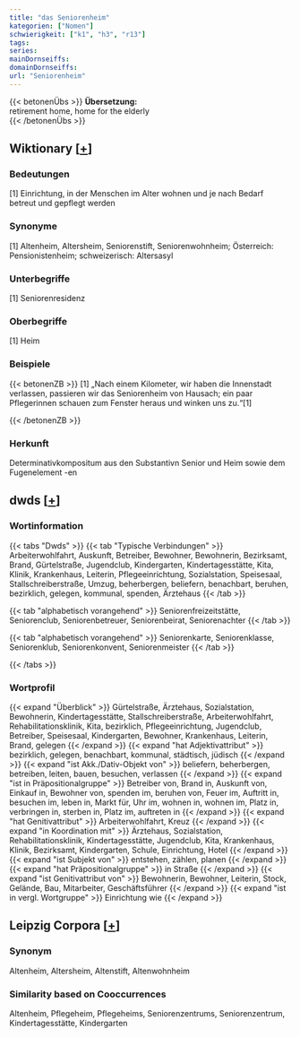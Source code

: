 ```yaml
---
title: "das Seniorenheim"
kategorien: ["Nomen"]
schwierigkeit: ["k1", "h3", "r13"]
tags:
series:
mainDornseiffs:
domainDornseiffs:
url: "Seniorenheim"
---
```


{{< betonenÜbs >}}
**Übersetzung:**  
retirement home, home for the elderly  
{{< /betonenÜbs >}}

## Wiktionary [[+](https://de.wiktionary.org/wiki/Seniorenheim)]

### Bedeutungen
[1] Einrichtung, in der Menschen im Alter wohnen und je nach Bedarf betreut und gepflegt werden  

### Synonyme
[1] Altenheim, Altersheim, Seniorenstift, Seniorenwohnheim; Österreich: Pensionistenheim; schweizerisch: Altersasyl  

### Unterbegriffe
[1] Seniorenresidenz  

### Oberbegriffe
[1] Heim  

### Beispiele
{{< betonenZB >}}
[1] „Nach einem Kilometer, wir haben die Innenstadt verlassen, passieren wir das Seniorenheim von Hausach; ein paar Pflegerinnen schauen zum Fenster heraus und winken uns zu.“[1]  

{{< /betonenZB >}}
### Herkunft
Determinativkompositum aus den Substantivn Senior und Heim sowie dem Fugenelement -en  



## dwds [[+](https://www.dwds.de/wb/Seniorenheim)]

### Wortinformation
{{< tabs "Dwds" >}}
{{< tab "Typische Verbindungen" >}}
Arbeiterwohlfahrt, Auskunft, Betreiber, Bewohner, Bewohnerin, Bezirksamt, Brand, Gürtelstraße, Jugendclub, Kindergarten, Kindertagesstätte, Kita, Klinik, Krankenhaus, Leiterin, Pflegeeinrichtung, Sozialstation, Speisesaal, Stallschreiberstraße, Umzug, beherbergen, beliefern, benachbart, beruhen, bezirklich, gelegen, kommunal, spenden, Ärztehaus
{{< /tab >}}

{{< tab "alphabetisch vorangehend" >}}
Seniorenfreizeitstätte, Seniorenclub, Seniorenbetreuer, Seniorenbeirat, Seniorenachter
{{< /tab >}}

{{< tab "alphabetisch vorangehend" >}}
Seniorenkarte, Seniorenklasse, Seniorenklub, Seniorenkonvent, Seniorenmeister
{{< /tab >}}

{{< /tabs >}}

### Wortprofil
{{< expand "Überblick" >}} Gürtelstraße, Ärztehaus, Sozialstation, Bewohnerin, Kindertagesstätte, Stallschreiberstraße, Arbeiterwohlfahrt, Rehabilitationsklinik, Kita, bezirklich, Pflegeeinrichtung, Jugendclub, Betreiber, Speisesaal, Kindergarten, Bewohner, Krankenhaus, Leiterin, Brand, gelegen {{< /expand >}}
{{< expand "hat Adjektivattribut" >}} bezirklich, gelegen, benachbart, kommunal, städtisch, jüdisch {{< /expand >}}
{{< expand "ist Akk./Dativ-Objekt von" >}} beliefern, beherbergen, betreiben, leiten, bauen, besuchen, verlassen {{< /expand >}}
{{< expand "ist in Präpositionalgruppe" >}} Betreiber von, Brand in, Auskunft von, Einkauf in, Bewohner von, spenden im, beruhen von, Feuer im, Auftritt in, besuchen im, leben in, Markt für, Uhr im, wohnen in, wohnen im, Platz in, verbringen in, sterben in, Platz im, auftreten in {{< /expand >}}
{{< expand "hat Genitivattribut" >}} Arbeiterwohlfahrt, Kreuz {{< /expand >}}
{{< expand "in Koordination mit" >}} Ärztehaus, Sozialstation, Rehabilitationsklinik, Kindertagesstätte, Jugendclub, Kita, Krankenhaus, Klinik, Bezirksamt, Kindergarten, Schule, Einrichtung, Hotel {{< /expand >}}
{{< expand "ist Subjekt von" >}} entstehen, zählen, planen {{< /expand >}}
{{< expand "hat Präpositionalgruppe" >}} in Straße {{< /expand >}}
{{< expand "ist Genitivattribut von" >}} Bewohnerin, Bewohner, Leiterin, Stock, Gelände, Bau, Mitarbeiter, Geschäftsführer {{< /expand >}}
{{< expand "ist in vergl. Wortgruppe" >}} Einrichtung wie {{< /expand >}}

## Leipzig Corpora [[+](https://corpora.uni-leipzig.de/en/res?word=Seniorenheim&corpusId=deu_newscrawl-public_2018)]


### Synonym
Altenheim, Altersheim, Altenstift, Altenwohnheim


### Similarity based on Cooccurrences
Altenheim, Pflegeheim, Pflegeheims, Seniorenzentrums, Seniorenzentrum, Kindertagesstätte, Kindergarten

